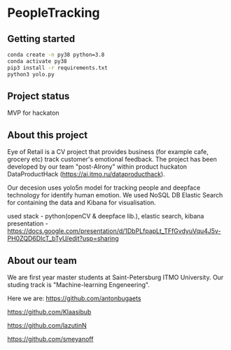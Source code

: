 # PeopleTracking

## Getting started
```bash
conda create -n py38 python=3.8
conda activate py38
pip3 install -r requirements.txt
python3 yolo.py
```

## Project status
MVP for hackaton

## About this project  
Eye of Retail is a CV project that provides business (for example cafe, grocery etc)
track customer's emotional feedback.
The project has been developed by our team "post-AIrony" within product huckaton
DataProductHack (https://ai.itmo.ru/dataproducthack).

Our decesion uses yolo5n model for tracking people and deepface technology for identify human emotion. We used NoSQL DB Elastic Search for containing the data and Kibana for visualisation.

used stack - python(openCV & deepface lib.), elastic search, kibana  
presentation - https://docs.google.com/presentation/d/1DbPLfpapLt_TFfGvdyuVqu4J5v-PH0ZQD6DIcT_bTyU/edit?usp=sharing 


## About our team 
We are first year master students at Saint-Petersburg ITMO University.
Our studing track is "Machine-learning Engeneering".

Here we are:
https://github.com/antonbugaets

https://github.com/Klaasibub

https://github.com/lazutinN

https://github.com/smeyanoff